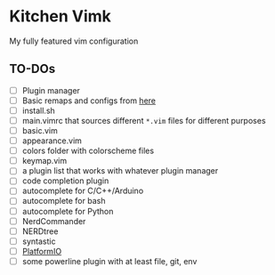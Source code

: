 # Kitchen Vimk

My fully featured vim configuration

## TO-DOs
- [ ] Plugin manager
- [ ] Basic remaps and configs from [here](http://marcgg.com/blog/2016/03/01/vimrc-example/)
- [ ] install.sh
- [ ] main.vimrc that sources different `*.vim` files for different purposes
- [ ] basic.vim
- [ ] appearance.vim
- [ ] colors folder with colorscheme files
- [ ] keymap.vim
- [ ] a plugin list that works with whatever plugin manager
- [ ] code completion plugin
- [ ] autocomplete for C/C++/Arduino
- [ ] autocomplete for bash
- [ ] autocomplete for Python
- [ ] NerdCommander
- [ ] NERDtree
- [ ] syntastic
- [ ] [PlatformIO](http://docs.platformio.org/en/latest/ide/vim.html)
- [ ] some powerline plugin with at least file, git, env
